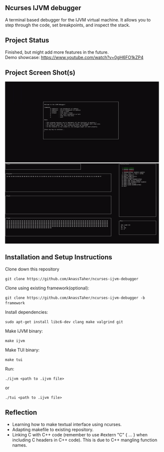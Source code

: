 
## Ncurses IJVM debugger

A terminal based debugger for the IJVM virtual machine. It allows you to step through the code, set breakpoints, and inspect the stack.

## Project Status

Finished, but might add more features in the future.<br>
Demo showcase: https://www.youtube.com/watch?v=0gH6FO1kZP4

## Project Screen Shot(s)

<img src="img/menu.png">
<img src="img/interface.png">


## Installation and Setup Instructions

Clone down this repository 

 `git clone https://github.com/AnassTaher/ncurses-ijvm-debugger`

Clone using existing framework(optional):

  `git clone https://github.com/AnassTaher/ncurses-ijvm-debugger -b framework`

Install dependencies:
  
`sudo apt-get install libc6-dev clang make valgrind git`  

Make IJVM binary:

`make ijvm` 

Make TUI binary:

`make tui`

Run:  

`./ijvm <path to .ijvm file>`  

or

`./tui <path to .ijvm file>`

## Reflection

  - Learning how to make textual interface using ncurses.
  - Adapting makefile to existing repository.
  - Linking C with C++ code (remember to use #extern "C" { ... } when including C headers in C++ code). This is due to C++ mangling function names.
